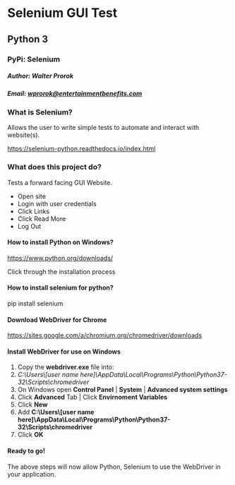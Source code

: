 # Selenium GUI Test
## Python 3
### PyPi: Selenium
##### Author: Walter Prorok
##### Email: wprorok@entertainmentbenefits.com

### What is Selenium?

<p>Allows the user to write simple tests to automate and interact with website(s).</p>

https://selenium-python.readthedocs.io/index.html

### What does this project do?

<p>Tests a forward facing GUI Website.</p>

<ul>
<li>Open site</li>
<li>Login with user credentials</li>
<li>Click Links</li>
<li>Click Read More</li>
<li>Log Out</li>
</ul>

#### How to install Python on Windows?

https://www.python.org/downloads/

<p>Click through the installation process</p>

#### How to install selenium for python?

<p>pip install selenium</p>

#### Download WebDriver for Chrome

https://sites.google.com/a/chromium.org/chromedriver/downloads

#### Install WebDriver for use on Windows

<ol>
<li>Copy the <b>webdriver.exe</b> file into:</li>
<li><i>C:\Users\[user name here]\AppData\Local\Programs\Python\Python37-32\Scripts\chromedriver</i></li>
<li>On Windows open <b>Control Panel</b> | <b>System</b> | <b>Advanced system settings</b></li>
<li>Click <b>Advanced</b> Tab | Click <b>Envirnoment Variables</b></li>
<li>Click <b>New</b></li>
<li>Add <b>C:\Users\[user name here]\AppData\Local\Programs\Python\Python37-32\Scripts\chromedriver</b></li>
<li>Click <b>OK</b></li>
</ol>


<h4>Ready to go!</h4>

The above steps will now allow Python, Selenium to use the WebDriver in your application.
